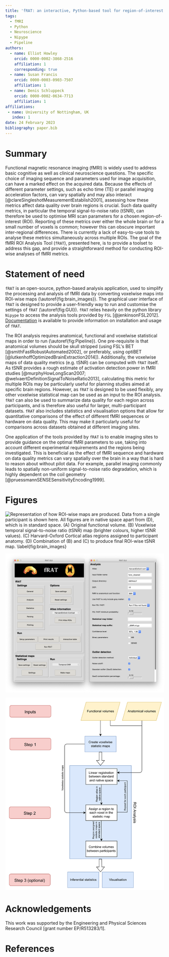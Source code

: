 ```yaml
---
title: 'fRAT: an interactive, Python-based tool for region-of-interest summaries of functional imaging data'
tags:
  - fMRI
  - Python
  - Neuroscience
  - Nipype
  - Pipeline
authors:
  - name: Elliot Howley
    orcid: 0000-0002-3868-2516
    affiliation: 1
    corresponding: true
  - name: Susan Francis
    orcid: 0000-0003-0903-7507
    affiliation: 1
  - name: Denis Schluppeck
    orcid: 0000-0002-0634-7713
    affiliation: 1
affiliations:
 - name: University of Nottingham, UK
   index: 1
date: 24 February 2023
bibliography: paper.bib
---
```


# Summary

Functional magnetic resonance imaging (fMRI) is widely used to address basic cognitive as well as clinical neuroscience questions. The specific choice of imaging sequence and parameters used for image acquisition, can have a marked effect on the acquired data. Because the effects of different parameter settings, such as echo time (TE) or parallel imaging acceleration factors, can vary spatially and may also interact [@clareSingleshotMeasurementEstablish2001], assessing how these metrics affect data quality over brain regions is crucial. Such data quality metrics, in particular the temporal signal-to-noise ratio (tSNR), can therefore be used to optimise MRI scan parameters for a chosen region-of-interest (ROI). Reporting of these metrics over either the whole brain or for a small number of voxels is common; however this can obscure important inter-regional differences. There is currently a lack of easy-to-use tools to analyse these metrics simultaneously across multiple ROIs. The goal of the fMRI ROI Analysis Tool (`fRAT`), presented here, is to provide a toolset to address this gap, and provide a straightforward method for conducting ROI-wise
analyses of fMRI metrics.

# Statement of need

`fRAT` is an open-source, python-based analysis application, used to simplify the processing and analysis of fMRI data by converting voxelwise maps into ROI-wise maps (\autoref{fig:brain_images}). The graphical user interface of `fRAT` is designed to provide a user-friendly way to run and customise the settings of `fRAT` (\autoref{fig:GUI}). `fRAT` relies heavily on the python library `Nipype` to access the analysis tools provided by `FSL` [@jenkinsonFSL2012]. [Documentation](https://fmri-roi-analysis-tool.readthedocs.io/en/latest/) is available to provide information on installation and usage of `fRAT`.

The ROI analysis requires anatomical, functional and voxelwise statistical maps in order to run (\autoref{fig:Pipeline}). One pre-requisite is that anatomical volumes should be skull stripped (using FSL's BET [@smithFastRobustAutomated2002], or preferably, using optiBET [@lutkenhoffOptimizedBrainExtraction2014]). Additionally, the voxelwise maps of data quality metrics (e.g. tSNR) can be computed with `fRAT` itself. As tSNR provides a rough estimate of activation detection power in fMRI studies [@murphyHowLongScan2007; @welvaertDefinitionSignalToNoiseRatio2013], calculating this metric for multiple ROIs may be particularly useful for planning studies aimed at specific brain regions. However, as `fRAT` is designed to be used flexibly, any other voxelwise statistical map can be used as an input to the ROI analysis. `fRAT` can also be used to summarize data quality for each region across participants, and is therefore also useful for larger, multi-participant datasets. `fRAT` also includes statistics and visualisation options that allow for quantitative comparisons of the effect of different fMRI sequences or hardware on data quality. This may make it particularly useful for comparisons across datasets obtained at different imaging sites.

One application of the tools provided by `fRAT` is to enable imaging sites to provide guidance on the optimal fMRI parameters to use, taking into account different experimental requirements and the regions being investigated. This is beneficial as the effect of fMRI sequence and hardware on data quality metrics can vary spatially over the brain in a way that is hard to reason about without pilot data. For example, parallel imaging commonly leads to spatially non-uniform signal-to-noise ratio degradation, which is highly dependent on the coil geometry [@pruessmannSENSESensitivityEncoding1999].

# Figures

![Representation of how ROI-wise maps are produced. Data from a single participant is shown here. All figures are in native space apart from **(D),** which is in standard space. **(A)** Original functional volume. **(B)** Voxelwise temporal signal-to-noise ratio (tSNR) map (brighter colours, higher tSNR values). **(C)** Harvard-Oxford Cortical atlas regions assigned to participant anatomy. **(D)** Combination of **(B)** and **(C)** to produce final ROI-wise tSNR map. \label{fig:brain_images}](brain_images.png)

![A screenshot of fRAT's graphical user interface. **(Left column)** Main menu screen. **(Right column)** Analysis settings screen. \label{fig:GUI}](GUI.png)

![Flowchart showing fRAT's processing pipeline. \label{fig:Pipeline}](process_overview.png)

# Acknowledgements

This work was supported by the Engineering and Physical Sciences Research Council [grant number EP/R513283/1].

# References
